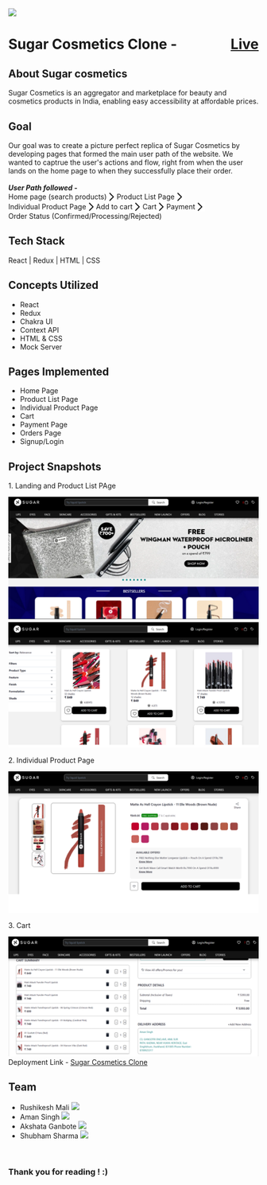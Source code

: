 

<img align="center" width = "300px" src="https://cdn.sanity.io/images/gxmub2ol/production/98a9ebae1456c75c727d5fab8c934dae908a144c-1493x380.png" /> 

<h1 style="display : flex ; justify-content : space-between ; align-items : center " >Sugar Cosmetics Clone - <a href="https://sugar-cosmetics-clone-masai-1.netlify.app/" >Live</a> </h1> 

<h2> About Sugar cosmetics </h2>
Sugar Cosmetics is an aggregator and marketplace for beauty and cosmetics products in India, enabling easy accessibility at affordable prices. 


<h2>Goal</h2>
Our goal was to create a picture perfect replica of Sugar Cosmetics by developing pages that formed the main user path of the website. 
We wanted to captrue the user's actions and flow, right from when the user lands on the home page to when they successfully place their order. 
<br>
<br>
<i> <b> User Path followed - </b> </i>
<br>

<div style="display : flex ; align-items : center ; flex-wrap: wrap;">
<span> Home page (search products) </span>
<img style="width:20px ; background-color:white; color : white;" src="./forward_arrow.png" />
 <span> Product List Page </span>
<img style="width:20px ; background-color:white" src="./forward_arrow.png" />
 <span> Individual Product Page </span>
 <img style="width:20px ; background-color:white" src="./forward_arrow.png" />
<span> Add to cart </span>
<img style="width:20px ; background-color:white" src="./forward_arrow.png" />
<span> Cart </span>
<img style="width:20px ; background-color:white" src="./forward_arrow.png" />
<span> Payment </span>
 <img style="width:20px ; background-color:white" src="./forward_arrow.png" />
<span> Order Status (Confirmed/Processing/Rejected) </span>
</div>


<h2>Tech Stack</h2>
React | Redux | HTML | CSS 

<h2> Concepts Utilized</h2>
<ul>
    <li>React</li>
    <li>Redux</li>
    <li>Chakra UI</li>
    <li>Context API</li>
    <li>HTML & CSS</li>
    <li>Mock Server</li>
</ul>

<h2>Pages Implemented</h2>
<ul>
    <li>Home Page</li>
    <li>Product List Page</li>
    <li>Individual Product Page</li>
    <li>Cart</li>
    <li>Payment Page</li>
    <li>Orders Page</li>
    <li>Signup/Login</li>
</ul>

<h2> Project Snapshots </h2>
<p> 1. Landing and Product List PAge </p>
<img src="./readme_pic_1.png" />
<p> 2. Individual Product Page</p>
<img src="./readme_pic_2.png" />
<p> 3. Cart</p>
<img src="screenshot4.png" />

<br>
Deployment Link - <a href="https://sugar-cosmetics-clone-masai-1.netlify.app/"> Sugar Cosmetics Clone </a>
<br>

<h2> Team </h2>
<ul>
<li>Rushikesh Mali <a href="https://github.com/rushikesh226" > <img width="50px" color="white" src="https://github.com/FortAwesome/Font-Awesome/blob/6.x/svgs/brands/github.svg" /> </a> </li>
<li>Aman Singh <a href="https://github.com/amanShouts/" > <img width="50px" color="white" src="https://github.com/FortAwesome/Font-Awesome/blob/6.x/svgs/brands/github.svg" /> </a> </li>
<li>Akshata Ganbote <a href="https://github.com/AkshataGanbote" > <img width="50px" color="white" src="https://github.com/FortAwesome/Font-Awesome/blob/6.x/svgs/brands/github.svg" /> </a> </li>
<li>Shubham Sharma <a href="" > <img width="50px" color="white" src="https://github.com/FortAwesome/Font-Awesome/blob/6.x/svgs/brands/github.svg" /> </a> </li>
</ul>
<br> 
<h3> Thank you for reading ! :) </h3>







